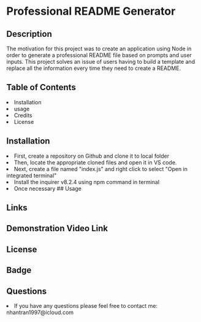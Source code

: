 # Professional README Generator 

## Description 

The motivation for this project was to create an application using Node in order to generate a professional README file based on prompts and user inputs. This project solves an issue of users having to build a template and replace all the information every time they need to create a README.

## Table of Contents

<li> Installation </li>
<li> usage </li>
<li> Credits </li>
<li> License </li>

## Installation

<li> First, create a repository on Github and clone it to local folder </li>
<li> Then, locate the appropriate cloned files and open it in VS code. 
<li> Next, create a file named "index.js" and right click to select "Open in integrated terminal" </li>
<li> Install the inquirer v8.2.4 using npm command in terminal </li>
<li> Once necessary 
## Usage

## Links

## Demonstration Video Link

## License 

## Badge 

## Questions

<li> If you have any questions please feel free to contact me: nhantran1997@icloud.com </li>




